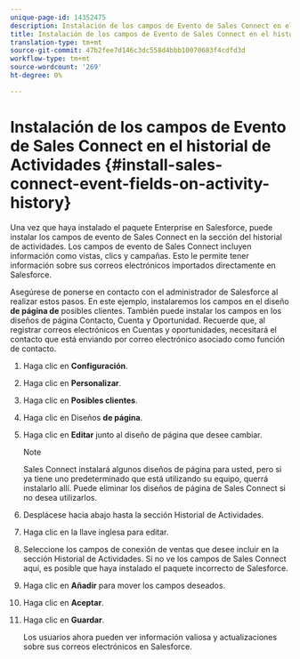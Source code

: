 ```yaml
---
unique-page-id: 14352475
description: Instalación de los campos de Evento de Sales Connect en el historial de Actividades - Documentos de marketing - Documentación del producto
title: Instalación de los campos de Evento de Sales Connect en el historial de Actividades
translation-type: tm+mt
source-git-commit: 47b2fee7d146c3dc558d4bbb10070683f4cdfd3d
workflow-type: tm+mt
source-wordcount: '269'
ht-degree: 0%

---
```



# Instalación de los campos de Evento de Sales Connect en el historial de Actividades {#install-sales-connect-event-fields-on-activity-history}

Una vez que haya instalado el paquete Enterprise en Salesforce, puede instalar los campos de evento de Sales Connect en la sección del historial de actividades. Los campos de evento de Sales Connect incluyen información como vistas, clics y campañas. Esto le permite tener información sobre sus correos electrónicos importados directamente en Salesforce.

Asegúrese de ponerse en contacto con el administrador de Salesforce al realizar estos pasos. En este ejemplo, instalaremos los campos en el diseño **de página de** posibles clientes. También puede instalar los campos en los diseños de página Contacto, Cuenta y Oportunidad. Recuerde que, al registrar correos electrónicos en Cuentas y oportunidades, necesitará el contacto que está enviando por correo electrónico asociado como función de contacto.

1. Haga clic en **Configuración**.
1. Haga clic en **Personalizar**.
1. Haga clic en **Posibles clientes**.
1. Haga clic en Diseños **de página**.
1. Haga clic en **Editar** junto al diseño de página que desee cambiar.

   >[!NOTE]
   >
   >Sales Connect instalará algunos diseños de página para usted, pero si ya tiene uno predeterminado que está utilizando su equipo, querrá instalarlo allí. Puede eliminar los diseños de página de Sales Connect si no desea utilizarlos.

1. Desplácese hacia abajo hasta la sección Historial de Actividades.
1. Haga clic en la llave inglesa para editar.
1. Seleccione los campos de conexión de ventas que desee incluir en la sección Historial de Actividades. Si no ve los campos de Sales Connect aquí, es posible que haya instalado el paquete incorrecto de Salesforce.
1. Haga clic en **Añadir** para mover los campos deseados.
1. Haga clic en **Aceptar**.
1. Haga clic en **Guardar**.

   Los usuarios ahora pueden ver información valiosa y actualizaciones sobre sus correos electrónicos en Salesforce.

